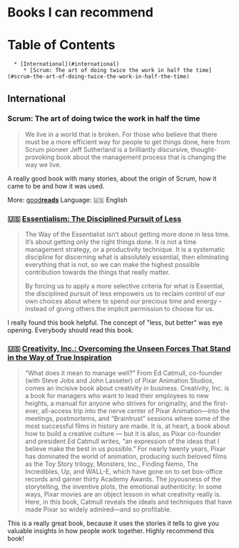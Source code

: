 # Books I can recommend

Table of Contents
=================

      * [International](#international)
         * [Scrum: The art of doing twice the work in half the time](#scrum-the-art-of-doing-twice-the-work-in-half-the-time)


## International

### Scrum: The art of doing twice the work in half the time

>We live in a world that is broken. For those who believe that there must be a more efficient way for people to get things done, here from Scrum pioneer Jeff Sutherland is a brilliantly discursive, thought-provoking book about the management process that is changing the way we live.

A really good book with many stories, about the origin of Scrum, how it came to be and how it was used.

More: [good**reads**](https://www.goodreads.com/book/show/19288230-scrum)
Language: :us: English 

### :us: [Essentialism: The Disciplined Pursuit of Less](https://www.goodreads.com/book/show/22543496-elon-musk)

>The Way of the Essentialist isn’t about getting more done in less time. It’s about getting only the right things done.  It is not  a time management strategy, or a productivity technique. It is a systematic discipline for discerning what is absolutely essential, then eliminating everything that is not, so we can make the highest possible contribution towards the things that really matter.  
>
> By forcing us to apply a more selective criteria for what is Essential, the disciplined pursuit of less empowers us to reclaim control of our own choices about where to spend our precious time and energy – instead of giving others the implicit permission to choose for us.

I really found this book helpful. The concept of "less, but better" was eye opening. Everybody should read this book.

### :us: [Creativity, Inc.: Overcoming the Unseen Forces That Stand in the Way of True Inspiration](https://www.goodreads.com/book/show/18077903-creativity-inc)

> “What does it mean to manage well?”
> From Ed Catmull, co-founder (with Steve Jobs and John Lasseter) of Pixar Animation Studios, comes an incisive book about creativity in business. Creativity, Inc. is a book for managers who want to lead their employees to new heights, a manual for anyone who strives for originality, and the first-ever, all-access trip into the nerve center of Pixar Animation—into the meetings, postmortems, and “Braintrust” sessions where some of the most successful films in history are made. It is, at heart, a book about how to build a creative culture — but it is also, as Pixar co-founder and president Ed Catmull writes, “an expression of the ideas that I believe make the best in us possible.” For nearly twenty years, Pixar has dominated the world of animation, producing such beloved films as the Toy Story trilogy, Monsters, Inc., Finding Nemo, The Incredibles, Up, and WALL-E, which have gone on to set box-office records and garner thirty Academy Awards. The joyousness of the storytelling, the inventive plots, the emotional authenticity: In some ways, Pixar movies are an object lesson in what creativity really is. Here, in this book, Catmull reveals the ideals and techniques that have made Pixar so widely admired—and so profitable.

This is a really great book, because it uses the stories it tells to give you valuable insights in how people work together. Highly recommend this book!
